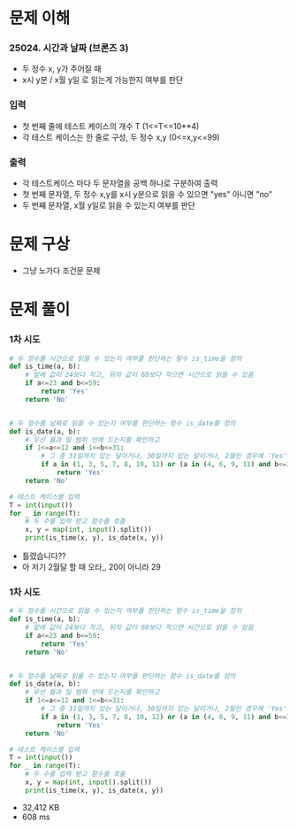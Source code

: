 # 문제 이해
### 25024. 시간과 날짜 (브론즈 3)
* 두 정수 x, y가 주어질 때
* x시 y분 / x월 y일 로 읽는게 가능한지 여부를 판단
### 입력
* 첫 번째 줄에 테스트 케이스의 개수 T (1<=T<=10**4)
* 각 테스트 케이스는 한 줄로 구성, 두 정수 x,y (0<=x,y<=99)
### 출력
* 각 테스트케이스 마다 두 문자열을 공백 하나로 구분하여 출력
* 첫 번째 문자열, 두 정수 x,y를 x시 y분으로 읽을 수 있으면 "yes" 아니면 "no"
* 두 번째 문자열, x월 y일로 읽을 수 있는지 여부를 판단
# 문제 구상
* 그냥 노가다 조건문 문제
# 문제 풀이
### 1차 시도
```python
# 두 정수를 시간으로 읽을 수 있는지 여부를 판단하는 함수 is_time을 정의
def is_time(a, b):
    # 앞에 값이 24보다 작고, 뒤의 값이 60보다 작으면 시간으로 읽을 수 있음
    if a<=23 and b<=59:
        return 'Yes'
    return 'No'


# 두 정수를 날짜로 읽을 수 있는지 여부를 판단하는 함수 is_date를 정의
def is_date(a, b):
    # 우선 월과 일 범위 안에 드는지를 확인하고
    if 1<=a<=12 and 1<=b<=31:
        # 그 중 31일까지 있는 달이거나, 30일까지 있는 달이거나, 2월인 경우에 'Yes'를 반환
        if a in (1, 3, 5, 7, 8, 10, 12) or (a in (4, 6, 9, 11) and b<=30) or b<=20:
            return 'Yes'
    return 'No'

# 테스트 케이스별 입력
T = int(input())
for _ in range(T):
    # 두 수를 입력 받고 함수를 호출
    x, y = map(int, input().split())
    print(is_time(x, y), is_date(x, y))
```
* 틀렸습니다??
* 아 저기 2월달 할 때 오타,, 20이 아니라 29
### 1차 시도
```python
# 두 정수를 시간으로 읽을 수 있는지 여부를 판단하는 함수 is_time을 정의
def is_time(a, b):
    # 앞에 값이 24보다 작고, 뒤의 값이 60보다 작으면 시간으로 읽을 수 있음
    if a<=23 and b<=59:
        return 'Yes'
    return 'No'


# 두 정수를 날짜로 읽을 수 있는지 여부를 판단하는 함수 is_date를 정의
def is_date(a, b):
    # 우선 월과 일 범위 안에 드는지를 확인하고
    if 1<=a<=12 and 1<=b<=31:
        # 그 중 31일까지 있는 달이거나, 30일까지 있는 달이거나, 2월인 경우에 'Yes'를 반환
        if a in (1, 3, 5, 7, 8, 10, 12) or (a in (4, 6, 9, 11) and b<=30) or b<=29:
            return 'Yes'
    return 'No'

# 테스트 케이스별 입력
T = int(input())
for _ in range(T):
    # 두 수를 입력 받고 함수를 호출
    x, y = map(int, input().split())
    print(is_time(x, y), is_date(x, y))
```
* 32,412 KB
* 608 ms